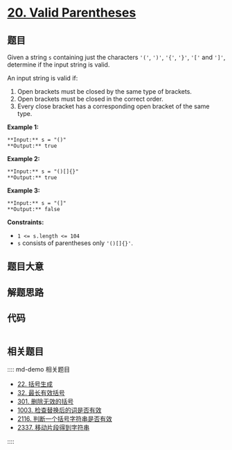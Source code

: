 # [20. Valid Parentheses](https://leetcode.com/problems/valid-parentheses)

## 题目

Given a string `s` containing just the characters `'('`, `')'`, `'{'`, `'}'`,
`'['` and `']'`, determine if the input string is valid.

An input string is valid if:

  1. Open brackets must be closed by the same type of brackets.
  2. Open brackets must be closed in the correct order.
  3. Every close bracket has a corresponding open bracket of the same type.



**Example 1:**

    
    
    **Input:** s = "()"
    **Output:** true
    

**Example 2:**

    
    
    **Input:** s = "()[]{}"
    **Output:** true
    

**Example 3:**

    
    
    **Input:** s = "(]"
    **Output:** false
    



**Constraints:**

  * `1 <= s.length <= 104`
  * `s` consists of parentheses only `'()[]{}'`.


## 题目大意

## 解题思路

## 代码

```javascript

```

## 相关题目

:::: md-demo 相关题目
- [22. 括号生成](https://leetcode.com/problems/generate-parentheses)
- [32. 最长有效括号](https://leetcode.com/problems/longest-valid-parentheses)
- [301. 删除无效的括号](https://leetcode.com/problems/remove-invalid-parentheses)
- [1003. 检查替换后的词是否有效](https://leetcode.com/problems/check-if-word-is-valid-after-substitutions)
- [2116. 判断一个括号字符串是否有效](https://leetcode.com/problems/check-if-a-parentheses-string-can-be-valid)
- [2337. 移动片段得到字符串](https://leetcode.com/problems/move-pieces-to-obtain-a-string)

::::
